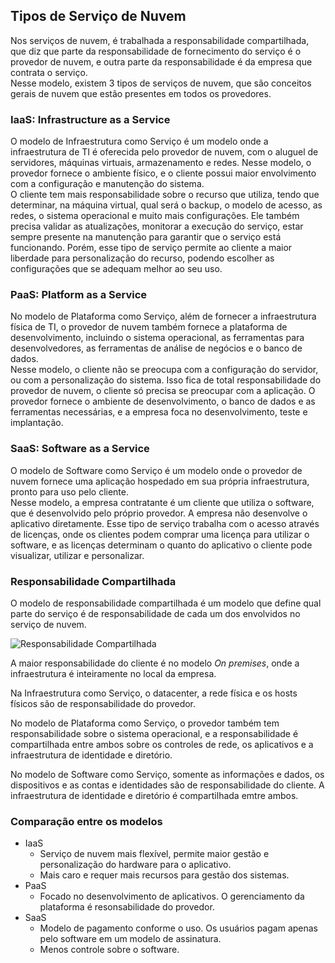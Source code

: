## Tipos de Serviço de Nuvem

Nos serviços de nuvem, é trabalhada a responsabilidade compartilhada, que diz que parte da responsabilidade de fornecimento do serviço é o provedor de nuvem, e outra parte da responsabilidade é da empresa que contrata o serviço.  
Nesse modelo, existem 3 tipos de serviços de nuvem, que são conceitos gerais de nuvem que estão presentes em todos os provedores.

### IaaS: Infrastructure as a Service

O modelo de Infraestrutura como Serviço é um modelo onde a infraestrutura de TI é oferecida pelo provedor de nuvem, com o aluguel de servidores, máquinas virtuais, armazenamento e redes. Nesse modelo, o provedor fornece o ambiente físico, e o cliente possui maior envolvimento com a configuração e manutenção do sistema.  
O cliente tem mais responsabilidade sobre o recurso que utiliza, tendo que determinar, na máquina virtual, qual será o backup, o modelo de acesso, as redes, o sistema operacional e muito mais configurações. Ele também precisa validar as atualizações, monitorar a execução do serviço, estar sempre presente na manutenção para garantir que o serviço está funcionando.
Porém, esse tipo de serviço permite ao cliente a maior liberdade para personalização do recurso, podendo escolher as configurações que se adequam melhor ao seu uso.

### PaaS: Platform as a Service

No modelo de Plataforma como Serviço, além de fornecer a infraestrutura física de TI, o provedor de nuvem também fornece a plataforma de desenvolvimento, incluindo o sistema operacional, as ferramentas para desenvolvedores, as ferramentas de análise de negócios e o banco de dados.  
Nesse modelo, o cliente não se preocupa com a configuração do servidor, ou com a personalização do sistema. Isso fica de total responsabilidade do provedor de nuvem, o cliente só precisa se preocupar com a aplicação. O provedor fornece o ambiente de desenvolvimento, o banco de dados e as ferramentas necessárias, e a empresa foca no desenvolvimento, teste e implantação.

### SaaS: Software as a Service

O modelo de Software como Serviço é um modelo onde o provedor de nuvem fornece uma aplicação hospedado em sua própria infraestrutura, pronto para uso pelo cliente.  
Nesse modelo, a empresa contratante é um cliente que utiliza o software, que é desenvolvido pelo próprio provedor. A empresa não desenvolve o aplicativo diretamente. Esse tipo de serviço trabalha com o acesso através de licenças, onde os clientes podem comprar uma licença para utilizar o software, e as licenças determinam o quanto do aplicativo o cliente pode visualizar, utilizar e personalizar.

### Responsabilidade Compartilhada

O modelo de responsabilidade compartilhada é um modelo que define qual parte do serviço é de responsabilidade de cada um dos envolvidos no serviço de nuvem.

![Responsabilidade Compartilhada](Responsabilidade-Compartilhada.png)

A maior responsabilidade do cliente é no modelo *On premises*, onde a infraestrutura é inteiramente no local da empresa.

Na Infraestrutura como Serviço, o datacenter, a rede física e os hosts físicos são de responsabilidade do provedor.

No modelo de Plataforma como Serviço, o provedor também tem responsabilidade sobre o sistema operacional, e a responsabilidade é compartilhada entre ambos sobre os controles de rede, os aplicativos e a infraestrutura de identidade e diretório.

No modelo de Software como Serviço, somente as informações e dados, os dispositivos e as contas e identidades são de responsabilidade do cliente. A infraestrutura de identidade e diretório é compartilhada emtre ambos.

### Comparação entre os modelos

- IaaS
    - Serviço de nuvem mais flexível, permite maior gestão e personalização do hardware para o aplicativo.
    - Mais caro e requer mais recursos para gestão dos sistemas.
- PaaS
    - Focado no desenvolvimento de aplicativos. O gerenciamento da plataforma é resonsabilidade do provedor. 
- SaaS
    - Modelo de pagamento conforme o uso. Os usuários pagam apenas pelo software em um modelo de assinatura.
    - Menos controle sobre o software.